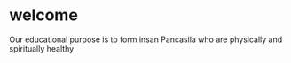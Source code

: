 # welcome
Our educational purpose is to form insan Pancasila who are physically and spiritually healthy
